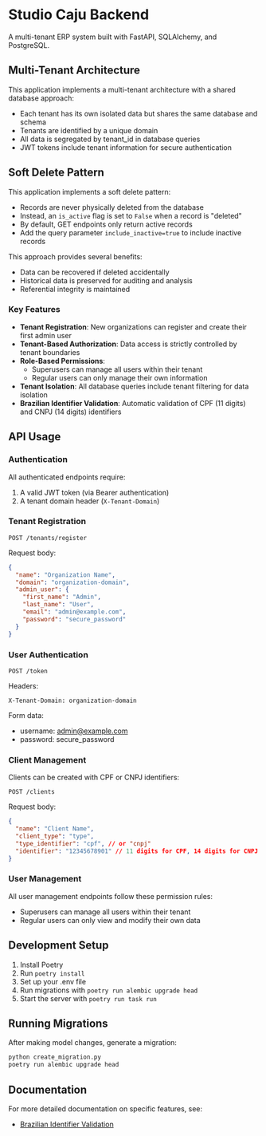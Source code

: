 # Studio Caju Backend

A multi-tenant ERP system built with FastAPI, SQLAlchemy, and PostgreSQL.

## Multi-Tenant Architecture

This application implements a multi-tenant architecture with a shared database approach:

- Each tenant has its own isolated data but shares the same database and schema
- Tenants are identified by a unique domain
- All data is segregated by tenant_id in database queries
- JWT tokens include tenant information for secure authentication

## Soft Delete Pattern

This application implements a soft delete pattern:

- Records are never physically deleted from the database
- Instead, an `is_active` flag is set to `False` when a record is "deleted"
- By default, GET endpoints only return active records
- Add the query parameter `include_inactive=true` to include inactive records

This approach provides several benefits:
- Data can be recovered if deleted accidentally
- Historical data is preserved for auditing and analysis
- Referential integrity is maintained

### Key Features

- **Tenant Registration**: New organizations can register and create their first admin user
- **Tenant-Based Authorization**: Data access is strictly controlled by tenant boundaries
- **Role-Based Permissions**:
  - Superusers can manage all users within their tenant
  - Regular users can only manage their own information
- **Tenant Isolation**: All database queries include tenant filtering for data isolation
- **Brazilian Identifier Validation**: Automatic validation of CPF (11 digits) and CNPJ (14 digits) identifiers

## API Usage

### Authentication

All authenticated endpoints require:
1. A valid JWT token (via Bearer authentication)
2. A tenant domain header (`X-Tenant-Domain`)

### Tenant Registration

```
POST /tenants/register
```

Request body:
```json
{
  "name": "Organization Name",
  "domain": "organization-domain",
  "admin_user": {
    "first_name": "Admin",
    "last_name": "User",
    "email": "admin@example.com",
    "password": "secure_password"
  }
}
```

### User Authentication

```
POST /token
```

Headers:
```
X-Tenant-Domain: organization-domain
```

Form data:
- username: admin@example.com
- password: secure_password

### Client Management

Clients can be created with CPF or CNPJ identifiers:

```
POST /clients
```

Request body:
```json
{
  "name": "Client Name",
  "client_type": "type",
  "type_identifier": "cpf", // or "cnpj"
  "identifier": "12345678901" // 11 digits for CPF, 14 digits for CNPJ
}
```

### User Management

All user management endpoints follow these permission rules:
- Superusers can manage all users within their tenant
- Regular users can only view and modify their own data

## Development Setup

1. Install Poetry
2. Run `poetry install`
3. Set up your .env file
4. Run migrations with `poetry run alembic upgrade head`
5. Start the server with `poetry run task run`

## Running Migrations

After making model changes, generate a migration:

```bash
python create_migration.py
poetry run alembic upgrade head
```

## Documentation

For more detailed documentation on specific features, see:

- [Brazilian Identifier Validation](docs/client_identifier_validation.md) 